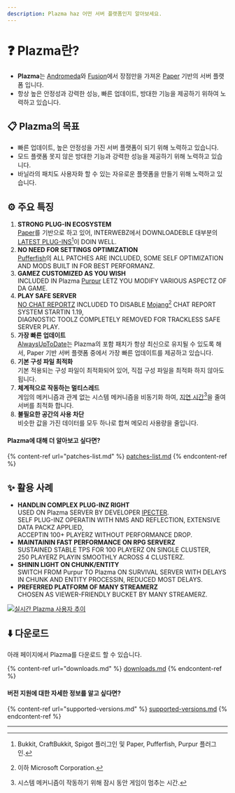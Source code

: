```yaml
---
description: Plazma haz 어떤 서버 플랫폼인지 알아보세요.
---
```


# ❓ Plazma란?

- **Plazma**는 [Andromeda](https://github.com/EarendelArchived/Andromeda)와 [Fusion](https://github.com/RuinedTechnologyUnify/Fusion)에서 장점만을 가져온 [Paper](https://github.com/PaperMC/Paper) 기반의 서버 플랫폼 입니다.
- 항상 높은 안정성과 강력한 성능, 빠른 업데이트, 방대한 기능을 제공하기 위하여 노력하고 있습니다.

## 📋 Plazma의 목표 <a href="#id-1" id="id-1"></a>

- 빠른 업데이트, 높은 안정성을 가진 서버 플랫폼이 되기 위해 노력하고 있습니다.
- 모드 플랫폼 못지 않은 방대한 기능과 강력한 성능을 제공하기 위해 노력하고 있습니다.
- 바닐라의 패치도 사용자화 할 수 있는 자유로운 플랫폼을 만들기 위해 노력하고 있습니다.

## ⚙️ 주요 특징 <a href="#id-2" id="id-2"></a>

1. **STRONG PLUG-IN ECOSYSTEM**\
   [Paper](https://github.com/PaperMC/Paper)를 기반으로 하고 있어,
   INTERWEBZ에서 DOWNLOADEBLE 대부분의 [LATEST PLUG-INS](#user-content-fn-1)[^1]이 DOIN WELL.
2. **NO NEED FOR SETTINGS OPTIMIZATION**\
   [Pufferfish](https://github.com/pufferfish-gg/Pufferfish)의 ALL PATCHES ARE INCLUDED,
   SOME SELF OPTIMIZATION AND MODS BUILT IN FOR BEST PERFORMANZ.
3. **GAMEZ CUSTOMIZED AS YOU WISH**\
   INCLUDED IN Plazma [Purpur](https://github.com/PurpurMC/Purpur) LETZ YOU MODIFY
   VARIOUS ASPECTZ OF DA GAME.
4. **PLAY SAFE SERVER**\
   [NO CHAT REPORTZ](https://github.com/Aizistral-Studios/No-Chat-Reports) INCLUDED TO DISABLE
   [Mojang](#user-content-fn-2)[^2] CHAT REPORT SYSTEM STARTIN 1.19,\
   DIAGNOSTIC TOOLZ COMPLETELY REMOVED FOR TRACKLESS SAFE SERVER PLAY.
5. **가장 빠른 업데이트**\
   [AlwaysUpToDate](https://github.com/PlazmaMC/AlwaysUpToDate)는 Plazma의 포함 패치가 항상 최신으로 유지될 수 있도록 해서, Paper 기반 서버 플랫폼 중에서 가장 빠른 업데이트를 제공하고 있습니다.
6. **기본 구성 파일 최적화**\
   기본 적용되는 구성 파일이 최적화되어 있어, 직접 구성 파일을 최적화 하지 않아도 됩니다.
7. **체계적으로 작동하는 멀티스레드**\
   게임의 메커니즘과 관계 없는 시스템 메커니즘을 비동기화 하여, [지연 시간](#user-content-fn-4)[^4]을 줄여 서버를 최적화 합니다.
8. **불필요한 공간의 사용 차단**\
   비슷한 값을 가진 데이터를 모두 하나로 합쳐 메모리 사용량을 줄입니다.

#### Plazma에 대해 더 알아보고 싶다면? <a href="#etc-1" id="etc-1"></a>

{% content-ref url="patches-list.md" %}
[patches-list.md](patches-list.md)
{% endcontent-ref %}

## ✨ 활용 사례 <a href="#id-3" id="id-3"></a>

- **HANDLIN COMPLEX PLUG-INZ RIGHT**\
  USED ON Plazma SERVER BY DEVELOPER [IPECTER](https://github.com/IPECTER).\
  SELF PLUG-INZ OPERATIN WITH NMS AND REFLECTION, EXTENSIVE DATA PACKZ APPLIED,\
  ACCEPTIN 100+ PLAYERZ WITHOUT PERFORMANCE DROP.
- **MAINTAININ FAST PERFORMANCE ON RPG SERVERZ**\
  SUSTAINED STABLE TPS FOR 100 PLAYERZ ON SINGLE CLUSTER,\
  250 PLAYERZ PLAYIN SMOOTHLY ACROSS 4 CLUSTERZ.
- **SHININ LIGHT ON CHUNK/ENTITY**\
  SWITCH FROM Purpur TO Plazma ON SURVIVAL SERVER WITH DELAYS IN CHUNK AND ENTITY PROCESSIN,
  REDUCED MOST DELAYS.
- **PREFERRED PLATFORM OF MANY STREAMERZ**\
  CHOSEN AS VIEWER-FRIENDLY BUCKET BY MANY STREAMERZ.

<a href="https://bstats.org/plugin/server-implementation/Plazma/18047">
   <img src="https://badge.plazmamc.org/internal/bstats" alt="실시간 Plazma 사용자 추이">
</a>

## ⬇️ 다운로드

아래 페이지에서 Plazma를 다운로드 할 수 있습니다.

{% content-ref url="downloads.md" %}
[downloads.md](downloads.md)
{% endcontent-ref %}

#### 버전 지원에 대한 자세한 정보를 알고 싶다면?

{% content-ref url="supported-versions.md" %}
[supported-versions.md](supported-versions.md)
{% endcontent-ref %}

***

[^1]: Bukkit, CraftBukkit, Spigot 플러그인 및 Paper, Pufferfish, Purpur 플러그인.

[^2]: 이하 Microsoft Corporation.

[^3]: 채팅 신고 시스템을 비활성화 하면 채팅이 온전히 서버에서만 처리되어 Mojang의 채팅 추적을 막을 수 있습니다.

[^4]: 시스템 메커니즘이 작동하기 위해 잠시 동안 게임이 멈추는 시간.
